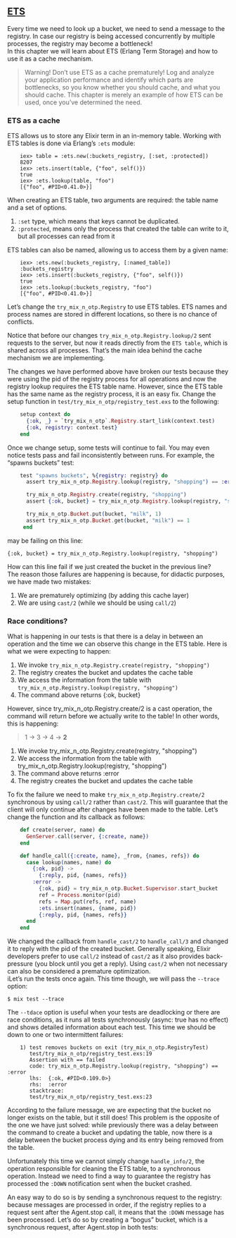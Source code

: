 ## [ETS](http://elixir-lang.org/getting-started/mix-otp/ets.html, "Erlang Term Storage")

Every time we need to look up a bucket, we need to send a message to the registry. In case our registry is being accessed concurrently by multiple processes, the registry may become a bottleneck!   
In this chapter we will learn about ETS (Erlang Term Storage) and how to use it as a cache mechanism.   

> Warning! Don’t use ETS as a cache prematurely! Log and analyze your application performance and identify which parts are bottlenecks, so you know whether you should cache, and what you should cache. This chapter is merely an example of how ETS can be used, once you’ve determined the need.
### ETS as a cache
ETS allows us to store any Elixir term in an in-memory table. Working with ETS tables is done via Erlang’s `:ets` module:

``` iex
    iex> table = :ets.new(:buckets_registry, [:set, :protected])
    8207
    iex> :ets.insert(table, {"foo", self()})
    true
    iex> :ets.lookup(table, "foo")
    [{"foo", #PID<0.41.0>}]
```
When creating an ETS table, two arguments are required: the table name and a set of options.   
1. `:set` type, which means that keys cannot be duplicated. 
2. `:protected`, means only the process that created the table can write to it, but all processes can read from it

ETS tables can also be named, allowing us to access them by a given name:   

``` iex
    iex> :ets.new(:buckets_registry, [:named_table])
    :buckets_registry
    iex> :ets.insert(:buckets_registry, {"foo", self()})
    true
    iex> :ets.lookup(:buckets_registry, "foo")
    [{"foo", #PID<0.41.0>}]
```

Let’s change the `try_mix_n_otp.Registry` to use ETS tables. ETS names and process names are stored in different locations, so there is no chance of conflicts.   

Notice that before our changes `try_mix_n_otp.Registry.lookup/2` sent requests to the server, but now it reads directly from the `ETS table`, which is shared across all processes. That’s the main idea behind the cache mechanism we are implementing.

The changes we have performed above have broken our tests because they were using the pid of the registry process for all operations and now the registry lookup requires the ETS table name. However, since the ETS table has the same name as the registry process, it is an easy fix. Change the setup function in `test/try_mix_n_otp/registry_test.exs` to the following:

``` elixir
    setup context do
      {:ok, _} = `try_mix_n_otp`.Registry.start_link(context.test)
      {:ok, registry: context.test}
    end
```

Once we change setup, some tests will continue to fail. You may even notice tests pass and fail inconsistently between runs. For example, the “spawns buckets” test:  

``` elixir
    test "spawns buckets", %{registry: registry} do
      assert try_mix_n_otp.Registry.lookup(registry, "shopping") == :error

      try_mix_n_otp.Registry.create(registry, "shopping")
      assert {:ok, bucket} = try_mix_n_otp.Registry.lookup(registry, "shopping")

      try_mix_n_otp.Bucket.put(bucket, "milk", 1)
      assert try_mix_n_otp.Bucket.get(bucket, "milk") == 1
     end
```
may be failing on this line:   

    {:ok, bucket} = try_mix_n_otp.Registry.lookup(registry, "shopping")
How can this line fail if we just created the bucket in the previous line?   
The reason those failures are happening is because, for didactic purposes, we have made two mistakes:   

1. We are prematurely optimizing (by adding this cache layer)
2. We are using `cast/2` (while we should be using `call/2`)

### Race conditions?
What is happening in our tests is that there is a delay in between an operation and the time we can observe this change in the ETS table. Here is what we were expecting to happen:

1. We invoke `try_mix_n_otp.Registry.create(registry, "shopping")`
2. The registry creates the bucket and updates the cache table
3. We access the information from the table with `try_mix_n_otp.Registry.lookup(registry, "shopping")`
4. The command above returns {:ok, bucket}

However, since try_mix_n_otp.Registry.create/2 is a cast operation, the command will return before we actually write to the table! In other words, this is happening:   

> 1 -> 3 -> 4 -> **2**
1. We invoke try_mix_n_otp.Registry.create(registry, "shopping")
2. We access the information from the table with try_mix_n_otp.Registry.lookup(registry, "shopping")
3. The command above returns :error
4. The registry creates the bucket and updates the cache table

To fix the failure we need to make `try_mix_n_otp.Registry.create/2` synchronous by using `call/2` rather than `cast/2`. This will guarantee that the client will only continue after changes have been made to the table. Let’s change the function and its callback as follows:   

``` elixir
    def create(server, name) do
      GenServer.call(server, {:create, name})
    end

    def handle_call({:create, name}, _from, {names, refs}) do
      case lookup(names, name) do
        {:ok, pid} ->
          {:reply, pid, {names, refs}}
        :error ->
          {:ok, pid} = try_mix_n_otp.Bucket.Supervisor.start_bucket
          ref = Process.monitor(pid)
          refs = Map.put(refs, ref, name)
          :ets.insert(names, {name, pid})
          {:reply, pid, {names, refs}}
      end
    end
```

We changed the callback from `handle_cast/2` to `handle_call/3` and changed it to reply with the pid of the created bucket. Generally speaking, Elixir developers prefer to use `call/2` instead of `cast/2` as it also provides back-pressure (you block until you get a reply). Using `cast/2` when not necessary can also be considered a premature optimization.  
iLet’s run the tests once again. This time though, we will pass the `--trace` option:

    $ mix test --trace

The `--tdace` option is useful when your tests are deadlocking or there are race conditions, as it runs all tests synchronously (async: true has no effect) and shows detailed information about each test. This time we should be down to one or two intermittent failures:   

```
    1) test removes buckets on exit (try_mix_n_otp.RegistryTest)
       test/try_mix_n_otp/registry_test.exs:19
       Assertion with == failed
       code: try_mix_n_otp.Registry.lookup(registry, "shopping") == :error
       lhs:  {:ok, #PID<0.109.0>}
       rhs:  :error
       stacktrace:
       test/try_mix_n_otp/registry_test.exs:23
```
According to the failure message, we are expecting that the bucket no longer exists on the table, but it still does! This problem is the opposite of the one we have just solved: while previously there was a delay between the command to create a bucket and updating the table, now there is a delay between the bucket process dying and its entry being removed from the table.   

Unfortunately this time we cannot simply change `handle_info/2`, the operation responsible for cleaning the ETS table, to a synchronous operation. Instead we need to find a way to guarantee the registry has processed the `:DOWN` notification sent when the bucket crashed.   

An easy way to do so is by sending a synchronous request to the registry: because messages are processed in order, if the registry replies to a request sent after the Agent.stop call, it means that the `:DOWN` message has been processed. Let’s do so by creating a “bogus” bucket, which is a synchronous request, after Agent.stop in both tests:   

